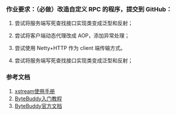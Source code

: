 ### 作业要求：（必做）改造自定义 RPC 的程序，提交到 GitHub：
1. 尝试将服务端写死查找接口实现类变成泛型和反射；
2. 尝试将客户端动态代理改成 AOP，添加异常处理；
3. 尝试使用 Netty+HTTP 作为 client 端传输方式。

1. 尝试将服务端写死查找接口实现类变成泛型和反射；





### 参考文档
1. [xstream使用手册](http://x-stream.github.io/tutorial.html)
2. [ByteBuddy入门教程](https://zhuanlan.zhihu.com/p/151843984)
3. [ByteBuddy官方文档](https://bytebuddy.net/#/)


